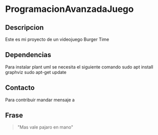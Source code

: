 # ProgramacionAvanzadaJuego

## Descripcion

Este es mi proyecto de un videojuego Burger Time

## Dependencias 
Para instalar plant uml se necesita el siguiente comando
sudo apt install graphviz
sudo apt-get update

## Contacto

Para contribuir mandar mensaje a 

## Frase 
> "Mas vale pajaro en mano"